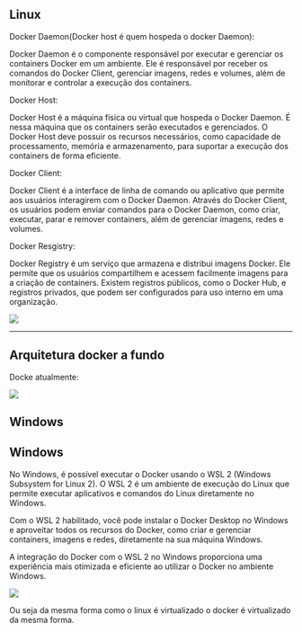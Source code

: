 ## Linux

Docker Daemon(Docker host é quem hospeda o docker Daemon):

Docker Daemon é o componente responsável por executar e gerenciar os containers Docker em um ambiente. Ele é responsável por receber os comandos do Docker Client, gerenciar imagens, redes e volumes, além de monitorar e controlar a execução dos containers.

  

Docker Host:

Docker Host é a máquina física ou virtual que hospeda o Docker Daemon. É nessa máquina que os containers serão executados e gerenciados. O Docker Host deve possuir os recursos necessários, como capacidade de processamento, memória e armazenamento, para suportar a execução dos containers de forma eficiente.

  

Docker Client:

Docker Client é a interface de linha de comando ou aplicativo que permite aos usuários interagirem com o Docker Daemon. Através do Docker Client, os usuários podem enviar comandos para o Docker Daemon, como criar, executar, parar e remover containers, além de gerenciar imagens, redes e volumes.

  

Docker Resgistry:

Docker Registry é um serviço que armazena e distribui imagens Docker. Ele permite que os usuários compartilhem e acessem facilmente imagens para a criação de containers. Existem registros públicos, como o Docker Hub, e registros privados, que podem ser configurados para uso interno em uma organização.

  

![](../../imagens/arq-docker.png)

  

---

  

## Arquitetura docker a fundo

Docke atualmente:

![](../../imagens/arq-docker-interno.png)

  

  

## Windows

## Windows

No Windows, é possível executar o Docker usando o WSL 2 (Windows Subsystem for Linux 2). O WSL 2 é um ambiente de execução do Linux que permite executar aplicativos e comandos do Linux diretamente no Windows.

Com o WSL 2 habilitado, você pode instalar o Docker Desktop no Windows e aproveitar todos os recursos do Docker, como criar e gerenciar containers, imagens e redes, diretamente na sua máquina Windows.

A integração do Docker com o WSL 2 no Windows proporciona uma experiência mais otimizada e eficiente ao utilizar o Docker no ambiente Windows.

  

![](../../imagens/arq-docker-windows.png)

  

Ou seja da mesma forma como o linux é virtualizado o docker é virtualizado da mesma forma.